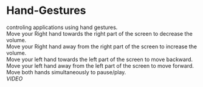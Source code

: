 # Hand-Gestures
controling applications using hand gestures.<br />
Move your Right hand towards the right part of the screen to decrease the volume.<br />
Move your Right hand away from the right part of the screen to increase the volume.<br />
Move your left hand towards the left part of the screen to move backward.<br />
Move your left hand away from the left part of the screen to move forward.<br />
Move both hands simultaneously to pause/play.<br />
*VIDEO*<br />
